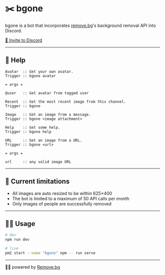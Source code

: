 # ✂️ bgone

bgone is a bot that incorporates [remove.bg](https://www.remove.bg/)'s background removal API into Discord.

[🚀 Invite to Discord](https://discordapp.com/oauth2/authorize?client_id=539099364627316738&scope=bot&permissions=117760)

---

## 🙋 Help

```asciidoc
Avatar  :: Get your own avatar.
Trigger :: bgone avatar

= args =

@user   :: Get avatar from tagged user
```

```asciidoc
Recent  :: Get the most recent image from this channel.
Trigger :: bgone
```

```asciidoc
Image   :: Get an image from a message.
Trigger :: bgone <image attachment>
```

```asciidoc
Help    :: Get some help.
Trigger :: bgone help
```

```asciidoc
URL     :: Get an image from a URL.
Trigger :: bgone <url>

= args =

url     :: any valid image URL
```

---

## 🙅 Current limitations

- All images are auto resized to be within 625×400
- The bot is limited to a maximum of 50 API calls per month
- Only images of people are successfully removed

---

## 👩‍💻 Usage

```bash
# dev
npm run dev
```

```bash
# live
pm2 start --name "bgone" npm -- run serve
```

---

💪🏻 powered by [Remove.bg](https://www.remove.bg/)
